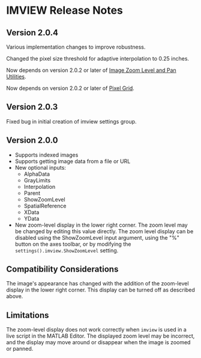 # IMVIEW Release Notes

## Version 2.0.4

Various implementation changes to improve robustness.

Changed the pixel size threshold for adaptive interpolation to 0.25 inches.

Now depends on version 2.0.2 or later of [Image Zoom Level and Pan Utilities](https://www.mathworks.com/matlabcentral/fileexchange/167316-image-zoom-level-and-pan-utilities).

Now depends on version 2.0.2 or later of [Pixel Grid](https://www.mathworks.com/matlabcentral/fileexchange/71622-pixel-grid).

## Version 2.0.3

Fixed bug in initial creation of imview settings group.

## Version 2.0.0

- Supports indexed images
- Supports getting image data from a file or URL
- New optional inputs:
    - AlphaData
    - GrayLimits
    - Interpolation
    - Parent
    - ShowZoomLevel
    - SpatialReference
    - XData
    - YData
- New zoom-level display in the lower right corner. The zoom level may be changed by editing this value directly. The zoom level display can be disabled using the ShowZoomLevel input argument, using the "%" button on the axes toolbar, or by modifying the `settings().imview.ShowZoomLevel` setting.

## Compatibility Considerations

The image's appearance has changed with the addition of the zoom-level display in the lower right corner. This display can be turned off as described above.

## Limitations

The zoom-level display does not work correctly when `imview` is used in a live script in the MATLAB Editor. The displayed zoom level may be incorrect, and the display may move around or disappear when the image is zoomed or panned.


